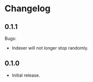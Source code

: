 # Changelog

## 0.1.1

Bugs:
  - Indexer will not longer stop randomly.

## 0.1.0

- Initial release.